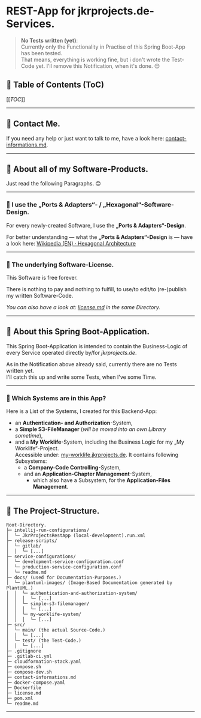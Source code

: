 # REST-App for jkrprojects.de-Services.

> **No Tests written (yet)**:<br />
> Currently only the Functionality in Practise of this Spring Boot-App has been tested.<br />
> That means, everything is working fine, but i don't wrote the Test-Code yet.
> I'll remove this Notification, when it's done. 😊<br />

## 🔎 Table of Contents (ToC)

[[_TOC_]]

---

## 💬 Contact Me.
If you need any help or just want to talk to me, have a look here: [contact-informations.md](contact-informations.md).

---

## 📕 About all of my Software-Products.
Just read the following Paragraphs. 😊

---

### 📃 I use the „Ports & Adapters“- / „Hexagonal“-Software-Design.
For every newly-created Software, I use the **„Ports & Adapters“-Design**.

For better understanding — what the **„Ports & Adapters“-Design** is — have a look here: [Wikipedia (EN) · Hexagonal Architecture](https://en.wikipedia.org/wiki/Hexagonal_architecture_(software))

---

### 📃 The underlying Software-License.
This Software is free forever.

There is nothing to pay and nothing to fulfill, to use/to edit/to (re-)publish my written Software-Code.

*You can also have a look at: [license.md](license.md) in the same Directory.*

---

## 📙 About this Spring Boot-Application.
This Spring Boot-Application is intended to contain the Business-Logic of every Service operated directly by/for _jkrprojects.de_.

As in the Notification above already said, currently there are no Tests written yet.<br />
I'll catch this up and write some Tests, when I've some Time.

---

### 📃 Which Systems are in this App?
Here is a List of the Systems, I created for this Backend-App:
* an **Authentication- and Authorization**-System,
* a **Simple S3-FileManager** (_will be moved into an own Library sometime_),
* and a **My Worklife**-System, including the Business Logic for my „My Worklife“-Project.<br />
  Accessible under: [my-worklife.jkrprojects.de](https://my-worklife.jkrprojects.de).
  It contains following Subsystems:
  * a **Company-Code Controlling**-System,
  * and an **Application-Chapter Management**-System,
    * which also have a Subsystem, for the **Application-Files Management**.

---

## 📘 The Project-Structure.

```
Root-Directory.
├─ intellij-run-configurations/
│  └─ JkrProjectsRestApp (local-development).run.xml
├─ release-scripts/
│  └─ gitlab/
│  │  └─ [...]
├─ service-configurations/
│  └─ development-service-configuration.conf
│  └─ production-service-configuration.conf
│  └─ readme.md
├─ docs/ (used for Documentation-Purposes.)
│  └─ plantuml-images/ (Image-Based Documentation generated by PlantUML.)
│  │  └─ authentication-and-authorization-system/
│  │  │  └─ [...]
│  │  └─ simple-s3-filemanager/
│  │  │  └─ [...]
│  │  └─ my-worklife-system/
│  │  │  └─ [...]
├─ src/
│  └─ main/ (the actual Source-Code.)
│  │  └─ [...]
│  └─ test/ (the Test-Code.)
│  │  └─ [...]
├─ .gitignore
├─ .gitlab-ci.yml
├─ cloudformation-stack.yaml
├─ compose.sh
├─ compose-dev.sh
├─ contact-informations.md
├─ docker-compose.yaml
├─ Dockerfile
├─ license.md
├─ pom.xml
└─ readme.md
```

---